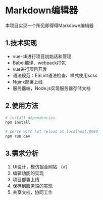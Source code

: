 # Markdown编辑器
本项目实现一个所见即得得Markdown编辑器

## 1.技术实现
- vue-cli进行项目初始话和管理
- Babel编译、webpack打包
- vue进行项目开发
- 语法规范：ESLint语法检查、样式使用scss
- Nginx部署上线
- 服务器端，Node.js实现服务器存储文档

## 2.使用方法

``` bash
# install dependencies
npm install

# serve with hot reload at localhost:8080
npm run dev
```

## 3.需求分析
 1. UI设计，模仿掘金网站 （√）
 2. 编辑功能的实现
 3. 项目部署上线
 4. 保存到服务端的实现
 5. 共享文档，协同工作
